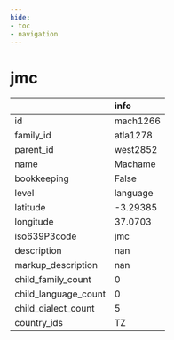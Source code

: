 ```yaml
---
hide:
- toc
- navigation
---
```

# jmc
|                      | info     |
|:---------------------|:---------|
| id                   | mach1266 |
| family_id            | atla1278 |
| parent_id            | west2852 |
| name                 | Machame  |
| bookkeeping          | False    |
| level                | language |
| latitude             | -3.29385 |
| longitude            | 37.0703  |
| iso639P3code         | jmc      |
| description          | nan      |
| markup_description   | nan      |
| child_family_count   | 0        |
| child_language_count | 0        |
| child_dialect_count  | 5        |
| country_ids          | TZ       |